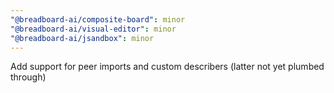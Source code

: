 ```yaml
---
"@breadboard-ai/composite-board": minor
"@breadboard-ai/visual-editor": minor
"@breadboard-ai/jsandbox": minor
---
```


Add support for peer imports and custom describers (latter not yet plumbed through)

